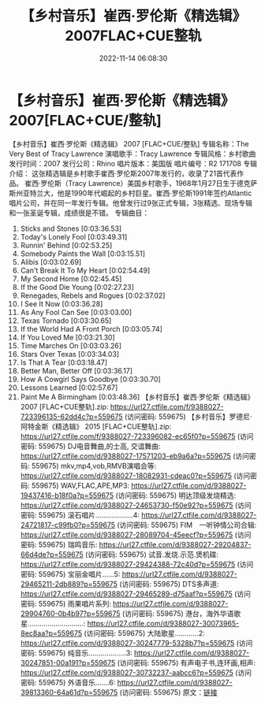﻿---
title: 【乡村音乐】崔西·罗伦斯《精选辑》2007FLAC+CUE整轨
date: 2022-11-14 06:08:30
categories: 外语音乐
tags: 外语音乐
---
# 【乡村音乐】崔西·罗伦斯《精选辑》2007[FLAC+CUE/整轨]

【乡村音乐】崔西·罗伦斯《精选辑》 2007 [FLAC+CUE/整轨]
专辑名称：The Very Best of Tracy Lawrence
演唱歌手：Tracy Lawrence
专辑风格：乡村歌曲
发行时间：2007
发行公司：Rhino
唱片版本：美国版
唱片编号：R2 171708
专辑介绍：
这张精选辑是乡村歌手崔西·罗伦斯2007年发行的，收录了21首代表作品。
崔西·罗伦斯（Tracy
Lawrence）美国乡村歌手，1968年1月27日生于德克萨斯州亚特兰大，他是1990年代崛起的乡村巨星。崔西·罗伦斯1991年签约Atlantic唱片公司，并在同一年发行专辑。他曾发行过9张正式专辑，3张精选、现场专辑和一张圣诞专辑，成绩很是不错。
专辑曲目：
01. Sticks and Stones
[0:03:36.53]
02. Today's Lonely Fool
[0:03:49.31]
03. Runnin' Behind
[0:02:53.25]
04. Somebody Paints the Wall
[0:03:15.51]
05. Alibis
[0:03:02.69]
06. Can't Break It To My Heart
[0:02:54.49]
07. My Second Home
[0:02:45.45]
08. If the Good Die Young
[0:02:27.23]
09. Renegades, Rebels and Rogues
[0:02:37.02]
10. I See It Now
[0:03:36.28]
11. As Any Fool Can See
[0:03:03.00]
12. Texas Tornado
[0:03:30.65]
13. If the World Had A Front Porch
[0:03:05.74]
14. If You Loved Me
[0:03:21.30]
15. Time Marches On
[0:03:03.26]
16. Stars Over Texas
[0:03:34.03]
17. Is That A Tear
[0:03:18.47]
18. Better Man, Better Off
[0:03:36.17]
19. How A Cowgirl Says Goodbye
[0:03:30.70]
20. Lessons Learned
[0:02:57.67]
21. Paint Me A Birmingham
[0:03:48.36]
【乡村音乐】崔西·罗伦斯《精选辑》 2007 [FLAC+CUE整轨].zip:
https://url27.ctfile.com/f/9388027-723396135-62dd4c?p=559675
(访问密码: 559675)
【乡村音乐】罗德尼·阿特金斯《精选辑》 2015 [FLAC+CUE整轨].zip: https://url27.ctfile.com/f/9388027-723396082-ec65f0?p=559675
(访问密码: 559675)
DJ电音舞曲,的士高, 交谊舞曲: https://url27.ctfile.com/d/9388027-17571203-eb9a6a?p=559675
(访问密码: 559675)
mkv,mp4,vob,RMVB演唱会等: https://url27.ctfile.com/d/9388027-18082931-cdeac0?p=559675
(访问密码: 559675)
WAV,FLAC,APE,MP3: https://url27.ctfile.com/d/9388027-19437416-b18f0a?p=559675
(访问密码: 559675)
明达顶级发烧精选: https://url27.ctfile.com/d/9388027-24653730-f50e92?p=559675
(访问密码: 559675)
滚石唱片...................4: https://url27.ctfile.com/d/9388027-24721817-c99fb0?p=559675
(访问密码: 559675)
FIM　一听钟情公司合辑: https://url27.ctfile.com/d/9388027-28089704-45eecf?p=559675
(访问密码: 559675)
瑞鸣音乐: https://url27.ctfile.com/d/9388027-29204837-66d4de?p=559675
(访问密码: 559675)
试音.发烧.示范.煲机碟: https://url27.ctfile.com/d/9388027-29424388-72c40d?p=559675
(访问密码: 559675)
宝丽金唱片......5: https://url27.ctfile.com/d/9388027-29465211-2db889?p=559675
(访问密码: 559675)
DTS多声道: https://url27.ctfile.com/d/9388027-29465289-d75aaf?p=559675
(访问密码: 559675)
雨果唱片系列: https://url27.ctfile.com/d/9388027-29904760-0b4b97?p=559675
(访问密码: 559675)
港台，海外华语歌星............................: https://url27.ctfile.com/d/9388027-30073965-8ec8aa?p=559675
(访问密码: 559675)
大陆歌星............2: https://url27.ctfile.com/d/9388027-30247779-5328b7?p=559675
(访问密码: 559675)
纯音乐...................3: https://url27.ctfile.com/d/9388027-30247851-00a191?p=559675
(访问密码: 559675)
有声电子书,连环画,相声: https://url27.ctfile.com/d/9388027-30732237-aabcc6?p=559675
(访问密码: 559675)
外语音乐.......6: https://url27.ctfile.com/d/9388027-39813360-64a61d?p=559675
(访问密码: 559675)
原文：[链接](https://blog.sina.com.cn/s/blog_1647c7e760103107z.html)